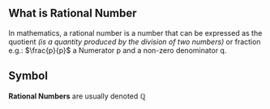 ## What is Rational Number
In mathematics, a rational number is a number that can be expressed as the quotient *(is a quantity produced by the division of two numbers)* or fraction e.g.: $\frac{p}{p}$ a Numerator p and a non-zero denominator q.
## Symbol
**Rational Numbers** are usually denoted $\mathbb{Q}$